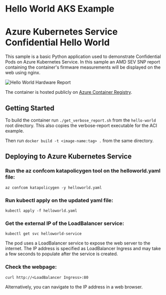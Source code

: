 # Hello World AKS Example

# Azure Kubernetes Service Confidential Hello World

This sample is a basic Python application used to demonstrate Confidential Pods on Azure Kubernetes Service. In this sample an AMD SEV SNP report containing the container's firmware measurements will be displayed on the web using nginx.

![Hello World Hardware Report](./media/hello-world-cc.png)

The container is hosted publicly on [Azure Container Registry](fishersnpregistry.azurecr.io/hello-world-aks:1.0).

## Getting Started

To build the container run `./get_verbose_report.sh` from the `hello-world` root directory. This also copies the verbose-report executable for the ACI example.

Then run `docker build -t <image-name:tag> .` from the same directory.

## Deploying to Azure Kubernetes Service

### Run the az confcom katapolicygen tool on the helloworld.yaml file:

```az confcom katapolicygen -y helloworld.yaml```

### Run kubectl apply on the updated yaml file:

```kubectl apply -f helloworld.yaml```

### Get the external IP of the LoadBalancer service:

```kubectl get svc helloworld-service```

The pod uses a LoadBalancer service to expose the web server to the internet.
The IP address is specified as LoadBalancer Ingress and may take a few seconds to populate after the service is created.

### Check the webpage:
    
```curl http://<LoadBalancer Ingress>:80```

Alternatively, you can navigate to the IP address in a web browser.